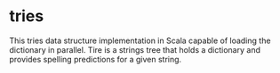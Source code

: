 # tries
This tries data structure implementation in Scala capable of loading the dictionary in parallel.
Tire is a strings tree that holds a dictionary and provides spelling predictions for a given string.
